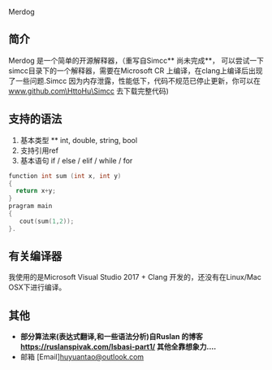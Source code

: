    Merdog
## 简介
Merdog 是一个简单的开源解释器，（重写自Simcc** 尚未完成**， 可以尝试一下simcc目录下的一个解释器，需要在Microsoft CR 上编译，在clang上编译后出现了一些问题.Simcc 因为内存泄露，性能低下，代码不规范已停止更新，你可以在 www.github.com\HttoHu\Simcc 去下载完整代码)
## 支持的语法
1. 基本类型 ** int, double, string, bool
2. 支持引用ref
3. 基本语句 if / else / elif / while / for
```c++
function int sum (int x, int y)
{
  return x+y;
}
pragram main
{
   cout(sum(1,2));
}.
```

## 有关编译器
我使用的是Microsoft Visual Studio 2017 + Clang 开发的，还没有在Linux/Mac OSX下进行编译。

## 其他
* **部分算法来(表达式翻译,和一些语法分析)自Ruslan 的博客 https://ruslanspivak.com/lsbasi-part1/ 其他全靠想象力....**
* 邮箱 [Email]huyuantao@outlook.com
